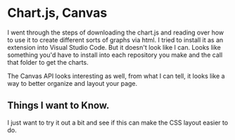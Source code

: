 # Chart.js, Canvas

I went through the steps of downloading the chart.js and reading over how to use it to create different sorts of graphs via html. I tried to install it as an extension into Visual Studio Code. But it doesn't look like I can. Looks like something you'd have to install into each repository you make and the call that folder to get the charts.

The Canvas API looks interesting as well, from what I can tell, it looks like a way to better organize and layout your page.

## Things I want to Know.

I just want to try it out a bit and see if this can make the CSS layout easier to do.